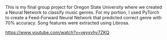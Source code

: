 This is my final group project for Oregon State University where we created a Neural Network to classify music genres. For my portion, I used PyTorch to create a Feed-Forward Neural Network that predicted correct genre with 70% accuracy. Song features were extracted using Librosa. 

https://www.youtube.com/watch?v=veyxvhy7ZKQ
